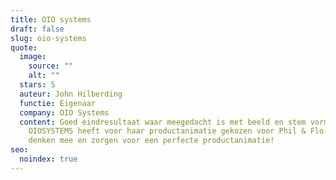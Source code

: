 ```yaml
---
title: OIO systems
draft: false
slug: oio-systems
quote:
  image:
    source: ""
    alt: ""
  stars: 5
  auteur: John Hilberding
  functie: Eigenaar
  company: OIO Systems
  content: Goed eindresultaat waar meegedacht is met beeld en stem vorming.
    OIOSYSTEMS heeft voor haar productanimatie gekozen voor Phil & Flo. Ze
    denken mee en zorgen voor een perfecte productanimatie!
seo:
  noindex: true
---
```

